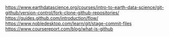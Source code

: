 https://www.earthdatascience.org/courses/intro-to-earth-data-science/git-github/version-control/fork-clone-github-repositories/
https://guides.github.com/introduction/flow/
https://www.nobledesktop.com/learn/git/stage-commit-files
https://www.coursereport.com/blog/what-is-github
